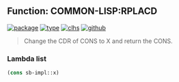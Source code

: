## Function: COMMON-LISP:RPLACD
[![package](https://img.shields.io/badge/Package-COMMON--LISP-5f9ea0.svg?style=social&colorA=999999)](../) [![type](https://img.shields.io/badge/Type-Function-5f9ea0.svg?style=social&colorA=999999)](../#function) [![clhs](https://img.shields.io/badge/CLHS-RPLACD-5f9ea0.svg?style=social&colorA=999999)](http://www.lispworks.com/documentation/HyperSpec/Body/f_rplaca.htm) [![github](https://img.shields.io/badge/GitHub-View_the_source-5f9ea0.svg?style=social&colorA=999999&logo=github)](https://github.com/sbcl/sbcl/blob/master/src/code/list.lisp/) 

> Change the CDR of CONS to X and return the CONS.

### Lambda list
```cl
(cons sb-impl::x)
```
